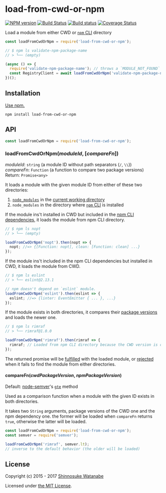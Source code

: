 # load-from-cwd-or-npm

[![NPM version](https://img.shields.io/npm/v/load-from-cwd-or-npm.svg)](https://www.npmjs.com/package/load-from-cwd-or-npm)
[![Build Status](https://travis-ci.org/shinnn/load-from-cwd-or-npm.svg?branch=master)](https://travis-ci.org/shinnn/load-from-cwd-or-npm)
[![Build status](https://ci.appveyor.com/api/projects/status/fgiptpa87nh51g0v/branch/master?svg=true)](https://ci.appveyor.com/project/ShinnosukeWatanabe/load-from-cwd-or-npm/branch/master)
[![Coverage Status](https://img.shields.io/coveralls/shinnn/load-from-cwd-or-npm.svg)](https://coveralls.io/github/shinnn/load-from-cwd-or-npm?branch=master)

Load a module from either CWD or [`npm` CLI](https://github.com/npm/npm) directory

```javascript
const loadFromCwdOrNpm = require('load-from-cwd-or-npm');

// $ npm ls validate-npm-package-name
// > └── (empty)

(async () => {
  require('validate-npm-package-name'); // throws a `MODULE_NOT_FOUND` error
  const RegistryClient = await loadFromCwdOrNpm('validate-npm-package-name'); // doesn't throw
})();
```

## Installation

[Use npm.](https://docs.npmjs.com/cli/install)

```
npm install load-from-cwd-or-npm
```

## API

```javascript
const loadFromCwdOrNpm = require('load-from-cwd-or-npm');
```

### loadFromCwdOrNpm(*moduleId*, [*compareFn*])

*moduleId*: `string` (a module ID without path separators (`/`, `\\`))  
*compareFn*: `Function` (a function to compare two package versions)  
Return: `Promise<any>`

It loads a module with the given module ID from either of these two directories:

1. [`node_modules`](https://docs.npmjs.com/files/folders#node-modules) in the [current working directory](https://nodejs.org/api/process.html#process_process_cwd)
2. `node_modules` in the directory where [`npm` CLI](https://github.com/npm/npm) is installed

If the module ins't installed in CWD but included in the [npm CLI dependencies](https://github.com/npm/npm/blob/d48783c339ca8d47a12685b38f2b1ac540e5bf7f/package.json#L33-L99), it loads the module from npm CLI directory.

```javascript
// $ npm ls nopt
// > └── (empty)

loadFromCwdOrNpm('nopt').then(nopt => {
  nopt; //=> {[Function: nopt], clean: [Function: clean] ...}
});
```

If the module ins't included in the npm CLI dependencies but installed in CWD, it loads the module from CWD.

```javascript
// $ npm ls eslint
// > └── eslint@2.13.1

// npm doesn't depend on `eslint` module.
loadFromCwdOrNpm('eslint').then(eslint => {
  eslint; //=> {linter: EventEmitter { ... }, ...}
});
```

If the module exists in both directories, it compares their [package versions](https://docs.npmjs.com/files/package.json#version) and loads the newer one.

```javascript
// $ npm ls rimraf
// > └── rimraf@1.0.0

loadFromCwdOrNpm('rimraf').then(rimraf => {
  rimraf; // Loaded from npm CLI directory because the CWD version is older
});
```

The returned promise will be [fulfilled](http://promisesaplus.com/#point-26) with the loaded module, or [rejected](http://promisesaplus.com/#point-30) when it fails to find the module from either directories.

#### compareFn(*cwdPackageVersion*, *npmPackageVersion*)

Default: [node-semver](https://github.com/npm/node-semver)'s [`gte`](https://github.com/npm/node-semver#comparison) method

Used as a comparison function when a module with the given ID exists in both directories.

It takes two `String` arguments, package versions of the CWD one and the npm dependency one. the former will be loaded when `compareFn` returns `true`, otherwise the latter will be loaded.

```javascript
const loadFromCwdOrNpm = require('load-from-cwd-or-npm');
const semver = require('semver');

loadFromCwdOrNpm('rimraf', semver.lt);
// inverse to the default behavior (the older will be loaded)
```

## License

Copyright (c) 2015 - 2017 [Shinnosuke Watanabe](https://github.com/shinnn)

Licensed under [the MIT License](./LICENSE).
